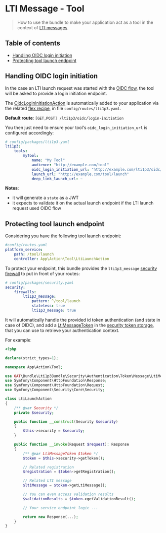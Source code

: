 # LTI Message - Tool

> How to use the bundle to make your application act as a tool in the context of [LTI messages](http://www.imsglobal.org/spec/lti/v1p3/#lti-message-general-details).

## Table of contents

- [Handling OIDC login initiation](#handling-oidc-login-initiation)
- [Protecting tool launch endpoint](#protecting-tool-launch-endpoint)

## Handling OIDC login initiation

In the case an LTI launch request was started with the [OIDC flow](https://www.imsglobal.org/spec/security/v1p0/#step-2-authentication-request), the tool will be asked to provide a login initiation endpoint.

The [OidcLoginInitiationAction](../../Action/Tool/Message/OidcLoginInitiationAction.php) is automatically added to your application via the related [flex recipe](https://github.com/symfony/recipes-contrib/tree/master/oat-sa/bundle-lti1p3), in file `config/routes/lti1p3.yaml`.

**Default route**: `[GET,POST] /lti1p3/oidc/login-initiation`

You then just need to ensure your tool's `oidc_login_initiation_url` is configured accordingly:

```yaml
# config/packages/lti1p3.yaml
lti1p3:
    tools:
        myTool:
            name: "My Tool"
            audience: "http://example.com/tool"
            oidc_login_initiation_url: "http://example.com/lti1p3/oidc/login-initiation"
            launch_url: "http://example.com/tool/launch"
            deep_link_launch_url: ~
```
**Notes**:
- it will generate a `state` as a JWT
- it expects to validate it on the actual launch endpoint if the LTI launch request used OIDC flow

## Protecting tool launch endpoint

Considering you have the following tool launch endpoint:

```yaml
#config/routes.yaml
platform_service:
    path: /tool/launch
    controller: App\Action\Tool\LtiLaunchAction
```

To protect your endpoint, this bundle provides the `lti1p3_message` [security firewall](../../Security/Firewall/Message/LtiMessageAuthenticationListener.php) to put in front of your routes:

```yaml
# config/packages/security.yaml
security:
    firewalls:
        lti1p3_message:
            pattern: ^/tool/launch
            stateless: true
            lti1p3_message: true
```

It will automatically handle the provided id token authentication (and state in case of OIDC), and add a [LtiMessageToken](../../Security/Authentication/Token/Message/LtiMessageToken.php) in the [security token storage](https://symfony.com/doc/current/security.html), that you can use to retrieve your authentication context.

For example:

```php
<?php

declare(strict_types=1);

namespace App\Action\Tool;

use OAT\Bundle\Lti1p3Bundle\Security\Authentication\Token\Message\LtiMessageToken;
use Symfony\Component\HttpFoundation\Response;
use Symfony\Component\HttpFoundation\Request;
use Symfony\Component\Security\Core\Security;

class LtiLaunchAction
{
    /** @var Security */
    private $security;

    public function __construct(Security $security)
    {
        $this->security = $security;
    }

    public function __invoke(Request $request): Response
    {
        /** @var LtiMessageToken $token */
        $token = $this->security->getToken();

        // Related registration
        $registration = $token->getRegistration();

        // Related LTI message
        $ltiMessage = $token->getLtiMessage();

        // You can even access validation results
        $validationResults = $token->getValidationResult();

        // Your service endpoint logic ...

        return new Response(...);
    }
}
```
